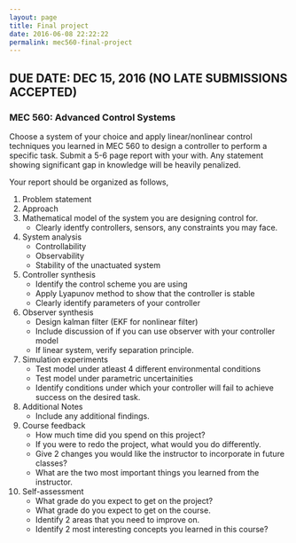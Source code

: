 ```yaml
---
layout: page
title: Final project 
date: 2016-06-08 22:22:22
permalink: mec560-final-project
---
```


## DUE DATE: DEC 15, 2016 (NO LATE SUBMISSIONS ACCEPTED)

### MEC 560: Advanced Control Systems

Choose a system of your choice and apply linear/nonlinear control techniques you learned in MEC 560 to design a controller to perform a specific task. Submit a 5-6 page report with your with. Any statement showing significant gap in knowledge will be heavily penalized.

Your report should be organized as follows, 

1. Problem statement
2. Approach
3. Mathematical model of the system you are designing control for. 
    - Clearly identfy controllers, sensors, any constraints you may face. 
4. System analysis
    - Controllability
    - Observability
    - Stability of the unactuated system
5. Controller synthesis
    - Identify the control scheme you are using
    - Apply Lyapunov method to show that the controller is stable
    - Clearly identify parameters of your controller
6. Observer synthesis
    - Design kalman filter (EKF for nonlinear filter) 
    - Include discussion of if you can use observer with your controller model
    - If linear system, verify separation principle. 
7. Simulation experiments 
    - Test model under atleast 4 different environmental conditions
    - Test model under parametric uncertainities 
    - Identify conditions under which your controller will fail to achieve success on the desired task. 
8. Additional Notes
    - Include any additional findings.
9. Course feedback
    - How much time did you spend on this project? 
    - If you were to redo the project, what would you do differently.
    - Give 2 changes you would like the instructor to incorporate in future classes? 
    - What are the two most important things you learned from the instructor. 
10. Self-assessment
    - What grade do you expect to get on the project? 
    - What grade do you expect to get on the course. 
    - Identify 2 areas that you need to improve on. 
    - Identify 2 most interesting concepts you learned in this course? 



